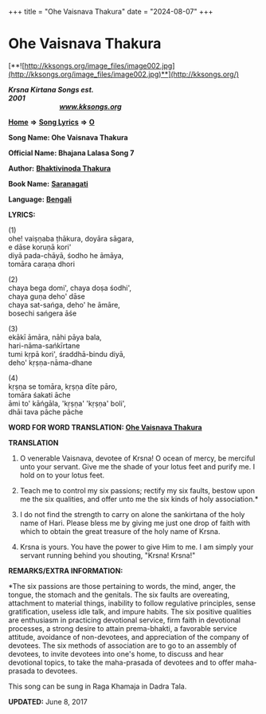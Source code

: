 +++
title = "Ohe Vaisnava Thakura"
date = "2024-08-07"
+++

# Ohe Vaisnava Thakura
[**![http://kksongs.org/image_files/image002.jpg](http://kksongs.org/image_files/image002.jpg)**](http://kksongs.org/)

**_Krsna Kirtana Songs est. 2001_**                                                                                                                                                 **_www.kksongs.org_**

**[Home](http://kksongs.org/)** **⇒** **[Song Lyrics](http://kksongs.org/lyrics.html)** **⇒** **[O](http://kksongs.org/songs/song_o.html)**

**Song Name: Ohe Vaisnava Thakura**

**Official Name: Bhajana Lalasa Song 7**

**Author:** [**Bhaktivinoda Thakura**](http://kksongs.org/authors/list/bhaktivinoda.html)

**Book Name:** [**Saranagati**](http://kksongs.org/authors/literature/saranagati.html)

**Language:** [**Bengali**](http://kksongs.org/language/list/bengali.html)

**LYRICS:**

(1)  
ohe! vaiṣṇaba ṭhākura, doyāra sāgara,  
e dāse koruṇā kori'  
diyā pada-chāyā, śodho he āmāya,  
tomāra caraṇa dhori

(2)  
chaya bega domi', chaya doṣa śodhi',  
chaya guṇa deho' dāse  
chaya sat-sańga, deho' he āmāre,  
bosechi sańgera āśe

(3)  
ekākī āmāra, nāhi pāya bala,  
hari-nāma-sańkīrtane  
tumi kṛpā kori', śraddhā-bindu diyā,  
deho' kṛṣṇa-nāma-dhane

(4)  
kṛṣṇa se tomāra, kṛṣṇa dīte pāro,  
tomāra śakati āche  
āmi to' kāńgāla, 'kṛṣṇa' 'kṛṣṇa' boli',  
dhāi tava pāche pāche

**WORD FOR WORD TRANSLATION: [Ohe Vaisnava Thakura](http://kksongs.org/synonym/o/ohevaisnava.html)**

**TRANSLATION**

1) O venerable Vaisnava, devotee of Krsna! O ocean of mercy, be merciful unto your servant. Give me the shade of your lotus feet and purify me. I hold on to your lotus feet.

2) Teach me to control my six passions; rectify my six faults, bestow upon me the six qualities, and offer unto me the six kinds of holy association.\*

3) I do not find the strength to carry on alone the sankirtana of the holy name of Hari. Please bless me by giving me just one drop of faith with which to obtain the great treasure of the holy name of Krsna.

4) Krsna is yours. You have the power to give Him to me. I am simply your servant running behind you shouting, "Krsna! Krsna!"

**REMARKS/EXTRA INFORMATION:**

\*The six passions are those pertaining to words, the mind, anger, the tongue, the stomach and the genitals. The six faults are overeating, attachment to material things, inability to follow regulative principles, sense gratification, useless idle talk, and impure habits. The six positive qualities are enthusiasm in practicing devotional service, firm faith in devotional processes, a strong desire to attain prema-bhakti, a favorable service attitude, avoidance of non-devotees, and appreciation of the company of devotees. The six methods of association are to go to an assembly of devotees, to invite devotees into one's home, to discuss and hear devotional topics, to take the maha-prasada of devotees and to offer maha-prasada to devotees.

This song can be sung in Raga Khamaja in Dadra Tala.

**UPDATED:** June 8, 2017